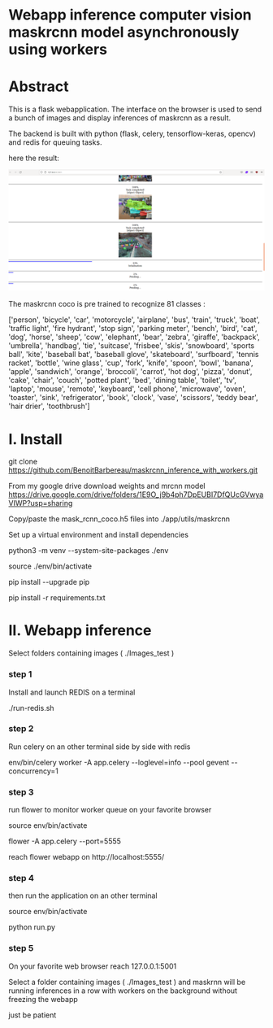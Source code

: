 # Webapp inference computer vision maskrcnn model asynchronously using workers

# Abstract
This is a flask webapplication. The interface on the browser is used to send a bunch of images and display inferences of maskrcnn as a result.

The backend is built with python (flask, celery, tensorflow-keras, opencv) and redis for queuing tasks.

here the result: 

[](./doc/result.png)
![image info](./doc/result.png)



The maskrcnn coco is pre trained to recognize 81 classes :

['person', 'bicycle', 'car', 'motorcycle', 'airplane', 'bus', 
'train', 'truck', 'boat', 'traffic light', 'fire hydrant', 'stop sign', 
'parking meter', 'bench', 'bird', 'cat', 'dog', 'horse', 'sheep', 'cow', 
'elephant', 'bear', 'zebra', 'giraffe', 'backpack', 'umbrella', 'handbag', 
'tie', 'suitcase', 'frisbee', 'skis', 'snowboard', 'sports ball', 'kite', 
'baseball bat', 'baseball glove', 'skateboard', 'surfboard', 'tennis racket', 
'bottle', 'wine glass', 'cup', 'fork', 'knife', 'spoon', 'bowl', 'banana', 
'apple', 'sandwich', 'orange', 'broccoli', 'carrot', 'hot dog', 'pizza', 
'donut', 'cake', 'chair', 'couch', 'potted plant', 'bed', 'dining table', 
'toilet', 'tv', 'laptop', 'mouse', 'remote', 'keyboard', 'cell phone', 'microwave', 
'oven', 'toaster', 'sink', 'refrigerator', 'book', 'clock', 'vase', 'scissors', 
'teddy bear', 'hair drier', 'toothbrush']

# I. Install

git clone https://github.com/BenoitBarbereau/maskrcnn_inference_with_workers.git


From my google drive download weights and mrcnn model 
https://drive.google.com/drive/folders/1E9O_j9b4ph7DpEUBI7DfQUcGVwyaVIWP?usp=sharing

Copy/paste the mask_rcnn_coco.h5 files into ./app/utils/maskrcnn

Set up a virtual environment and install dependencies

python3 -m venv --system-site-packages ./env

source ./env/bin/activate

pip install --upgrade pip

pip install -r requirements.txt


# II. Webapp inference 

Select folders containing images ( ./Images_test ) 

### step 1 

Install and launch REDIS on a terminal

 ./run-redis.sh

### step 2

Run celery on an other terminal side by side with redis

env/bin/celery worker -A app.celery --loglevel=info --pool gevent --concurrency=1

### step 3 

run flower to monitor worker queue on your favorite browser

source env/bin/activate

flower -A app.celery --port=5555

reach flower webapp on  http://localhost:5555/

### step 4

then run the application on an other terminal

source env/bin/activate

python run.py


### step 5

On your favorite web browser reach 127.0.0.1:5001

Select a folder containing images  ( ./Images_test )  and maskrnn will be running inferences in a row with workers on the background without freezing the webapp

just be patient

